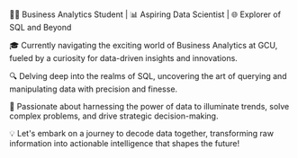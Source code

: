 👨‍💻 Business Analytics Student | 📊 Aspiring Data Scientist | 🌐 Explorer of SQL and Beyond

🎓 Currently navigating the exciting world of Business Analytics at GCU, fueled by a curiosity for data-driven insights and innovations.

🔍 Delving deep into the realms of SQL, uncovering the art of querying and manipulating data with precision and finesse.

🌟 Passionate about harnessing the power of data to illuminate trends, solve complex problems, and drive strategic decision-making.

💡 Let's embark on a journey to decode data together, transforming raw information into actionable intelligence that shapes the future!
<!---
Braydentlyr/Braydentlyr is a ✨ special ✨ repository because its `README.md` (this file) appears on your GitHub profile.
You can click the Preview link to take a look at your changes.
--->

